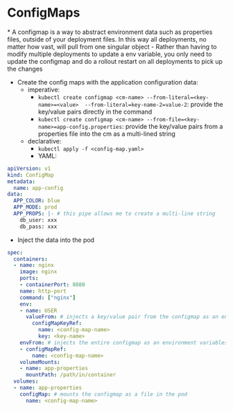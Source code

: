 <h1>ConfigMaps</h1>
* A configmap is a way to abstract environment data such as properties files, outside of your deployment files. In this way all deployments, no matter how vast, will pull from one singular object
  - Rather than having to modify multiple deployments to update a env variable, you only need to update the configmap and do a rollout restart on all deployments to pick up the changes

* Create the config maps with the application configuration data:
  - imperative: 
    * `kubectl create configmap <cm-name> --from-literal=<key-name>=<value>  --from-literal=key-name-2=value-2`: provide the key/value pairs directly in the command
    * `kubectl create configmap <cm-name> --from-file=<key-name>=app-config.properties`: provide the key/value pairs from a properties file into the cm as a multi-lined string
  - declarative:
    * `kubectl apply -f <config-map.yaml>`
    * YAML:

```yml
apiVersion: v1
kind: ConfigMap
metadata:
  name: app-config
data:
  APP_COLOR: blue
  APP_MODE: prod
  APP_PROPS: |- # this pipe allows me to create a multi-line string
    db_user: xxx
    db_pass: xxx
```

* Inject the data into the pod

```yml
spec:
  containers:
  - name: nginx
    image: nginx
    ports:
    - containerPort: 8080
    name: http-port
    command: ["nginx"]
    env:
    - name: USER
      valueFrom: # injects a key/value pair from the configmap as an environment variable
        configMapKeyRef:
          name: <config-map-name>
          key: <key-name>
    envFrom: # injects the entire configmap as an environment variables
    - configMapRef:
        name: <config-map-name>  
    volumeMounts:
    - name: app-properties
      mountPath: /path/in/container
  volumes:
  - name: app-properties
    configMap: # mounts the configmap as a file in the pod
      name: <config-map-name>
```
